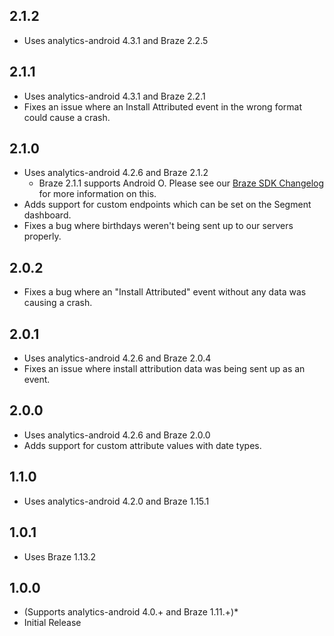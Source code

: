 ## 2.1.2
* Uses analytics-android 4.3.1 and Braze 2.2.5

## 2.1.1
* Uses analytics-android 4.3.1 and Braze 2.2.1
* Fixes an issue where an Install Attributed event in the wrong format could cause a crash.

## 2.1.0
* Uses analytics-android 4.2.6 and Braze 2.1.2
  * Braze 2.1.1 supports Android O. Please see our [Braze SDK Changelog](https://github.com/Appboy/appboy-android-sdk/blob/master/CHANGELOG.md#added-1) for more information on this.
* Adds support for custom endpoints which can be set on the Segment dashboard.
* Fixes a bug where birthdays weren't being sent up to our servers properly. 

## 2.0.2
* Fixes a bug where an "Install Attributed" event without any data was causing a crash.

## 2.0.1
* Uses analytics-android 4.2.6 and Braze 2.0.4
* Fixes an issue where install attribution data was being sent up as an event.

## 2.0.0
* Uses analytics-android 4.2.6 and Braze 2.0.0
* Adds support for custom attribute values with date types.

## 1.1.0
* Uses analytics-android 4.2.0 and Braze 1.15.1

## 1.0.1
* Uses Braze 1.13.2

## 1.0.0
*  (Supports analytics-android 4.0.+ and Braze 1.11.+)*
*  Initial Release
